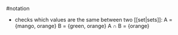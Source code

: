 #notation 
- checks which values are the same between two [[set|sets]]:
	A = {mango, orange}
	B = {green, orange}
	A $\cap$ B = {orange}
